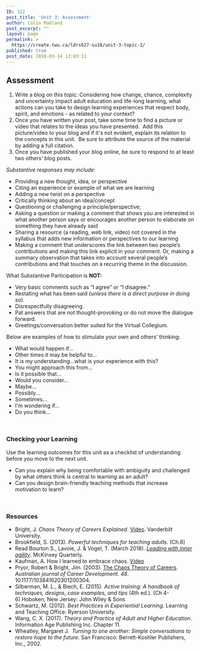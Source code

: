 ```yaml
---
ID: 322
post_title: 'Unit 3: Assessment'
author: Colin Madland
post_excerpt: ""
layout: page
permalink: >
  https://create.twu.ca/ldrs627-su18/unit-3-topic-2/
published: true
post_date: 2018-03-14 12:03:11
---
```

<h2>Assessment</h2>
<ol>
 	<li>Write a blog on this topic: Considering how change, chance, complexity and uncertainty impact adult education and life-long learning, what actions can you take to design learning experiences that respect body, spirit, and emotions - as related to your context?</li>
 	<li>Once you have written your post, take some time to find a picture or video that relates to the ideas you have presented.  Add this picture/video to your blog and if it's not evident, explain its relation to the concepts in this unit.  Be sure to attribute the source of the material by adding a full citation.</li>
 	<li>Once you have published your blog online, be sure to respond to at least two others' blog posts.</li>
</ol>
<em>Substantive responses may include: </em>
<ul>
 	<li>Providing a new thought, idea, or perspective</li>
 	<li>Citing an experience or example of what we are learning</li>
 	<li>Adding a new twist on a perspective</li>
 	<li>Critically thinking about an idea/concept</li>
 	<li>Questioning or challenging a principle/perspective;</li>
 	<li>Asking a question or making a comment that shows you are interested in what another person says or encourages another person to elaborate on something they have already said</li>
 	<li>Sharing a resource (a reading, web link, video) not covered in the syllabus that adds new information or perspectives to our learning</li>
 	<li>Making a comment that underscores the link between two people’s contributions and making this link explicit in your comment. Or, making a summary observation that takes into account several people’s contributions and that touches on a recurring theme in the discussion.</li>
</ul>
What Substantive Participation is <strong>NOT:</strong>
<ul>
 	<li>Very basic comments such as “I agree” or “I disagree.”</li>
 	<li>Restating what has been said <em>(unless there is a direct purpose in doing so). </em></li>
 	<li>Disrespectfully disagreeing.</li>
 	<li>Pat answers that are not thought-provoking or do not move the dialogue forward.</li>
 	<li>Greetings/conversation better suited for the Virtual Collegium.</li>
</ul>
Below are examples of how to stimulate your own and others’ thinking:
<ul>
 	<li>What would happen if...</li>
 	<li>Other times it may be helpful to...</li>
 	<li>It is my understanding...what is your experience with this?</li>
 	<li>You might approach this from...</li>
 	<li>Is it possible that...</li>
 	<li>Would you consider...</li>
 	<li>Maybe...</li>
 	<li>Possibly...</li>
 	<li>Sometimes...</li>
 	<li>I'm wondering if...</li>
 	<li>Do you think...</li>
</ul>
&nbsp;
<h3>Checking your Learning</h3>
Use the learning outcomes for this unit as a checklist of understanding before you move to the next unit.
<ul>
 	<li>Can you explain why being comfortable with ambiguity and challenged by what others think is central to learning as an adult?</li>
 	<li>Can you design brain-friendly teaching methods that increase motivation to learn?</li>
</ul>
&nbsp;
<h3>Resources</h3>
<ul>
 	<li>Bright, J. <em>Chaos Theory of Careers Explained</em>. <a href="https://youtu.be/BL2wTkgBEyk">Video</a>. Vanderbilt University.</li>
 	<li>Brookfield, S. (2013).<em> Powerful techniques for teaching adults.</em> (Ch.8)</li>
 	<li>Read Bourton S., Lavoie, J. &amp; Vogel, T. (March 2018). <a href="https://www.mckinsey.com/business-functions/organization/our-insights/leading-with-inner-agility?cid=eml-web"><em>Leading with inner agility</em></a>. McKinsey Quarterly.</li>
 	<li>Kaufman, A. How I learned to embrace chaos. <a href="https://youtu.be/BDVqNG3KY5Q">Video</a></li>
 	<li>Pryor, Robert &amp; Bright, Jim. (2003). <a href="http://ezproxy.student.twu.ca:3201/doi/pdf/10.1177/1038416213518506">The Chaos Theory of Careers</a>. <em>Australian journal of Career Development. 48</em>. 10.1177/103841620301200304.</li>
 	<li>Silberman, M. L., &amp; Biech, E. (2015). <em>Active training: A handbook of techniques, designs, case examples, and tips</em> (4th ed.). (Ch 4-6) Hoboken, New Jersey: John Wiley &amp; Sons</li>
 	<li>Schwartz, M. (2012). <em>Best Practices in Experiential Learning.</em> Learning and Teaching Office: Ryerson University.</li>
 	<li>Wang, C. X. (2017). <em>Theory and Practice of Adult and Higher Education</em>. Information Age Publishing Inc. Chapter 11.</li>
 	<li>Wheatley, Margaret J.  <em>Turning to one another: Simple conversations to restore hope to the future</em>. San Francisco: Berrett-Koshler Publishers, Inc., 2002.</li>
</ul>

